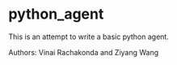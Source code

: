 # python_agent

This is an attempt to write a basic python agent.

Authors: Vinai Rachakonda and Ziyang Wang
